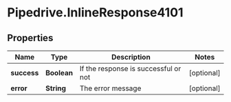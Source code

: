 # Pipedrive.InlineResponse4101

## Properties

Name | Type | Description | Notes
------------ | ------------- | ------------- | -------------
**success** | **Boolean** | If the response is successful or not | [optional] 
**error** | **String** | The error message | [optional] 


